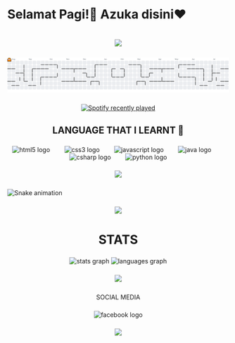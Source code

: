 <h1 align="left">Selamat Pagi!🌄 Azuka disini❤️</h1>

###

<br clear="both">

<div align="center">
  <img height="350" src="https://media1.tenor.com/m/eaNIf0hiKPkAAAAd/nichijou-selamat-pagi.gif"  />
</div>

###

<picture>
  <source media="(prefers-color-scheme: dark)" srcset="https://raw.githubusercontent.com/Azelzy/Azelzy/output/pacman-contribution-graph-dark.svg">
  <source media="(prefers-color-scheme: light)" srcset="https://raw.githubusercontent.com/Azelzy/Azelzy/output/pacman-contribution-graph.svg">
  <img alt="pacman contribution graph" src="https://raw.githubusercontent.com/Azelzy/Azelzy/output/pacman-contribution-graph.svg">
</picture>

###

<div align="center">
  <a href="https://open.spotify.com/user/vgwrcri8ooj60jht8vi85o1u6">
    <img src="https://spotify-recently-played-readme.vercel.app/api?user=vgwrcri8ooj60jht8vi85o1u6&count=1&unique=true" alt="Spotify recently played"  />
  </a>
</div>

###

<h2 align="center">LANGUAGE THAT I LEARNT 📖</h2>

###

<div align="center">
  <img src="https://cdn.jsdelivr.net/gh/devicons/devicon/icons/html5/html5-original.svg" height="50" alt="html5 logo"  />
  <img width="25" />
  <img src="https://cdn.jsdelivr.net/gh/devicons/devicon/icons/css3/css3-original.svg" height="50" alt="css3 logo"  />
  <img width="25" />
  <img src="https://cdn.jsdelivr.net/gh/devicons/devicon/icons/javascript/javascript-original.svg" height="50" alt="javascript logo"  />
  <img width="25" />
  <img src="https://cdn.jsdelivr.net/gh/devicons/devicon/icons/java/java-original.svg" height="50" alt="java logo"  />
  <img width="25" />
  <img src="https://cdn.jsdelivr.net/gh/devicons/devicon/icons/csharp/csharp-original.svg" height="50" alt="csharp logo"  />
  <img width="25" />
  <img src="https://cdn.jsdelivr.net/gh/devicons/devicon/icons/python/python-original.svg" height="50" alt="python logo"  />
</div>

###

<div align="center">
  <img height="350" src="https://media1.tenor.com/m/S-Co5OMRptUAAAAd/miku-hatsune-miku.gif"  />
</div>

###

<img src="https://raw.githubusercontent.com/Azelzy/Azelzy/output/snake.svg" alt="Snake animation" />

###

<div align="center">
  <img height="200" src="https://media.tenor.com/d5INxd32FoMAAAAi/triple-baka-miku.gif"  />
</div>

###

<h2 align="center"></h2>

###

<h1 align="center">STATS</h1>

###

<div align="center">
  <img src="https://github-readme-stats.vercel.app/api?username=Azelzy&hide_title=false&hide_rank=false&show_icons=true&include_all_commits=true&count_private=true&disable_animations=false&theme=dracula&locale=en&hide_border=false&order=1" height="150" alt="stats graph"  />
  <img src="https://github-readme-stats.vercel.app/api/top-langs?username=Azelzy&locale=en&hide_title=false&layout=compact&card_width=320&langs_count=5&theme=dracula&hide_border=false&order=2" height="150" alt="languages graph"  />
</div>

###

<div align="center">
  <img height="200" src="https://media1.tenor.com/m/UgaBePi8TxgAAAAC/kasane-teto-teto.gif"  />
</div>

###

<p align="center">SOCIAL MEDIA</p>

###

<div align="center">
  <img src="https://raw.githubusercontent.com/maurodesouza/profile-readme-generator/master/src/assets/icons/social/facebook/default.svg" width="52" height="40" alt="facebook logo"  />
</div>

###

<div align="center">
  <img height="400" src="https://media1.tenor.com/m/lPxty4wa4nEAAAAd/bekasi-indonesia.gif"  />
</div>

###
